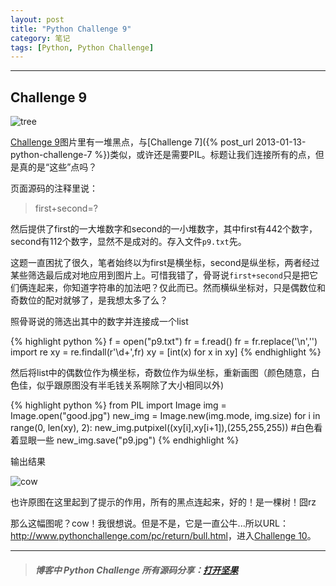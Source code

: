 ```yaml
---
layout: post
title: "Python Challenge 9"
category: 笔记
tags: [Python, Python Challenge]
---
```



---

## Challenge 9

![tree](/assets/images/posts/2013-01-27-python-challenge-9-good.jpg)

[Challenge 9][]图片里有一堆黑点，与[Challenge 7]({% post_url 2013-01-13-python-challenge-7 %})类似，或许还是需要PIL。标题让我们连接所有的点，但是真的是“这些”点吗？

页面源码的注释里说：

> first+second=?

然后提供了first的一大堆数字和second的一小堆数字，其中first有442个数字，second有112个数字，显然不是成对的。存入文件`p9.txt`先。

这题一直困扰了很久，笔者始终以为first是横坐标，second是纵坐标，两者经过某些筛选最后成对地应用到图片上。可惜我错了，骨哥说`first+second`只是把它们俩连起来，你知道字符串的加法吧？仅此而已。然而横纵坐标对，只是偶数位和奇数位的配对就够了，是我想太多了么？

照骨哥说的筛选出其中的数字并连接成一个list

{% highlight python %}
f = open("p9.txt")
fr = f.read()
fr = fr.replace('\n','')
import re
xy = re.findall(r'\d+',fr)
xy = [int(x) for x in xy]
{% endhighlight %}

然后将list中的偶数位作为横坐标，奇数位作为纵坐标，重新画图（颜色随意，白色佳，似乎跟原图没有半毛钱关系啊除了大小相同以外)

{% highlight python %}
from PIL import Image
img = Image.open("good.jpg")
new_img = Image.new(img.mode, img.size)
for i in range(0, len(xy), 2):
    new_img.putpixel((xy[i],xy[i+1]),(255,255,255))  #白色看着显眼一些
new_img.save("p9.jpg")
{% endhighlight %}

输出结果

![cow](/assets/images/posts/2013-01-27-python-challenge-9-bull.jpg)

也许原图在这里起到了提示的作用，所有的黑点连起来，好的！是一棵树！囧rz

那么这幅图呢？cow！我很想说。但是不是，它是一直公牛...所以URL：<http://www.pythonchallenge.com/pc/return/bull.html>，进入[Challenge 10][]。

---

>##### 博客中 Python Challenge 所有源码分享：[打开坚果](https://jianguoyun.com/c/sd/120e4/3c67fa5987bff9fd)


[Challenge 9]: http://www.pythonchallenge.com/pc/return/good.html
[Challenge 10]: http://www.pythonchallenge.com/pc/return/bull.html